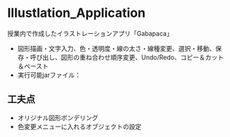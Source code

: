# Illustlation_Application
授業内で作成したイラストレーションアプリ「Gabapaca」

 - 図形描画・文字入力、色・透明度・線の太さ・線種変更、選択・移動、保存・呼び出し、図形の重ね合わせ順序変更、Undo/Redo、コピー＆カット＆ペースト
 - 実行可能jarファイル：

## 工夫点
 - オリジナル図形ポンデリング
 - 色変更メニューに入れるオブジェクトの設定
